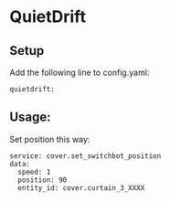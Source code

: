 # QuietDrift

## Setup

Add the following line to config.yaml:

```
quietdrift:
```

## Usage:

Set position this way:

```
service: cover.set_switchbot_position
data:
  speed: 1
  position: 90
  entity_id: cover.curtain_3_XXXX
```
